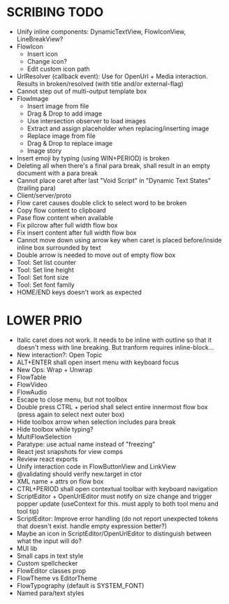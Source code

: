 SCRIBING TODO
=============
- Unify inline components: DynamicTextView, FlowIconView, LineBreakView?
- FlowIcon
  - Insert icon
  - Change icon?
  - Edit custom icon path
- UrlResolver (callback event): Use for OpenUrl + Media interaction. Results in broken/resolved (with title and/or external-flag)
- Cannot step out of multi-output template box
- FlowImage
  - Insert image from file
  - Drag & Drop to add image
  - Use intersection observer to load images
  - Extract and assign placeholder when replacing/inserting image
  - Replace image from file
  - Drag & Drop to replace image
  - Image story
- Insert emoji by typing (using WIN+PERIOD) is broken
- Deleting all when there's a final para break, shall result in an empty document with a para break
- Cannot place caret after last "Void Script" in "Dynamic Text States" (trailing para)
- Client/server/proto
- Flow caret causes double click to select word to be broken
- Copy flow content to clipboard
- Pase flow content when available
- Fix pilcrow after full width flow box
- Fix insert content after full width flow box
- Cannot move down using arrow key when caret is placed before/inside inline box surrounded by text
- Double arrow is needed to move out of empty flow box
- Tool: Set list counter
- Tool: Set line height
- Tool: Set font size
- Tool: Set font family
- HOME/END keys doesn't work as expected

LOWER PRIO
==========
- Italic caret does not work. It needs to be inline with outline so that it doesn't mess with line breaking. But tranform requires inline-block...
- New interaction?: Open Topic
- ALT+ENTER shall open insert menu with keyboard focus
- New Ops: Wrap + Unwrap
- FlowTable
- FlowVideo
- FlowAudio
- Escape to close menu, but not toolbox
- Double press CTRL + period shall select entire innermost flow box (press again to select next outer box)
- Hide toolbox arrow when selection includes para break
- Hide toolbox while typing?
- MultiFlowSelection
- Paratype: use actual name instead of "freezing"
- React jest snapshots for view comps
- Review react exports
- Unify interaction code in FlowButtonView and LinkView
- @validating should verify new.target in ctor
- XML name + attrs on flow box
- CTRL+PERIOD shall open contextual toolbar with keyboard navigation
- ScriptEditor + OpenUrlEditor must notify on size change and trigger popper update (useContext for this. must apply to both tool menu and tool tip)
- ScriptEditor: Improve error handling (do not report unexpected tokens that doesn't exist. handle empty expression better?)
- Maybe an icon in ScriptEditor/OpenUrlEditor to distinguish between what the input will do?
- MUI lib
- Small caps in text style
- Custom spellchecker
- FlowEditor classes prop
- FlowTheme vs EditorTheme
- FlowTypography (default is SYSTEM_FONT)
- Named para/text styles
